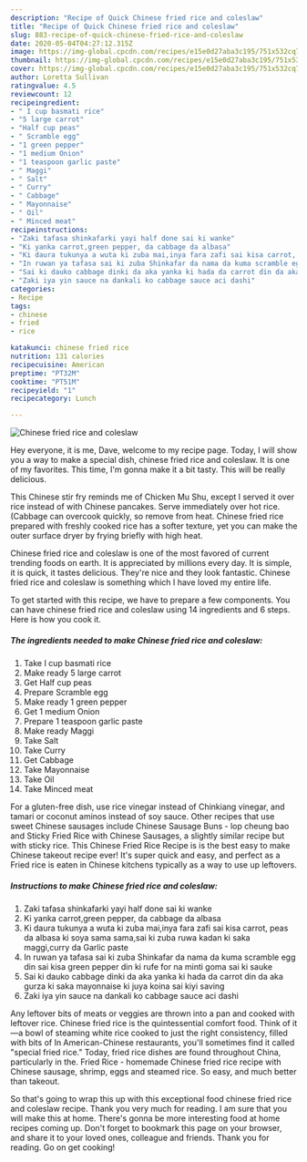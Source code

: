 ```yaml
---
description: "Recipe of Quick Chinese fried rice and coleslaw"
title: "Recipe of Quick Chinese fried rice and coleslaw"
slug: 883-recipe-of-quick-chinese-fried-rice-and-coleslaw
date: 2020-05-04T04:27:12.315Z
image: https://img-global.cpcdn.com/recipes/e15e0d27aba3c195/751x532cq70/chinese-fried-rice-and-coleslaw-recipe-main-photo.jpg
thumbnail: https://img-global.cpcdn.com/recipes/e15e0d27aba3c195/751x532cq70/chinese-fried-rice-and-coleslaw-recipe-main-photo.jpg
cover: https://img-global.cpcdn.com/recipes/e15e0d27aba3c195/751x532cq70/chinese-fried-rice-and-coleslaw-recipe-main-photo.jpg
author: Loretta Sullivan
ratingvalue: 4.5
reviewcount: 12
recipeingredient:
- " I cup basmati rice"
- "5 large carrot"
- "Half cup peas"
- " Scramble egg"
- "1 green pepper"
- "1 medium Onion"
- "1 teaspoon garlic paste"
- " Maggi"
- " Salt"
- " Curry"
- " Cabbage"
- " Mayonnaise"
- " Oil"
- " Minced meat"
recipeinstructions:
- "Zaki tafasa shinkafarki yayi half done sai ki wanke"
- "Ki yanka carrot,green pepper, da cabbage da albasa"
- "Ki daura tukunya a wuta ki zuba mai,inya fara zafi sai kisa carrot, peas da albasa ki soya sama sama,sai ki zuba ruwa kadan ki saka maggi,curry da Garlic paste"
- "In ruwan ya tafasa sai ki zuba Shinkafar da nama da kuma scramble egg din sai kisa green pepper din ki rufe for na minti goma sai ki sauke"
- "Sai ki dauko cabbage dinki da aka yanka ki hada da carrot din da aka gurza ki saka mayonnaise ki juya koina sai kiyi saving"
- "Zaki iya yin sauce na dankali ko cabbage sauce aci dashi"
categories:
- Recipe
tags:
- chinese
- fried
- rice

katakunci: chinese fried rice 
nutrition: 131 calories
recipecuisine: American
preptime: "PT32M"
cooktime: "PT51M"
recipeyield: "1"
recipecategory: Lunch

---
```



![Chinese fried rice and coleslaw](https://img-global.cpcdn.com/recipes/e15e0d27aba3c195/751x532cq70/chinese-fried-rice-and-coleslaw-recipe-main-photo.jpg)

Hey everyone, it is me, Dave, welcome to my recipe page. Today, I will show you a way to make a special dish, chinese fried rice and coleslaw. It is one of my favorites. This time, I'm gonna make it a bit tasty. This will be really delicious.

This Chinese stir fry reminds me of Chicken Mu Shu, except I served it over rice instead of with Chinese pancakes. Serve immediately over hot rice. (Cabbage can overcook quickly, so remove from heat. Chinese fried rice prepared with freshly cooked rice has a softer texture, yet you can make the outer surface dryer by frying briefly with high heat.

Chinese fried rice and coleslaw is one of the most favored of current trending foods on earth. It is appreciated by millions every day. It is simple, it is quick, it tastes delicious. They're nice and they look fantastic. Chinese fried rice and coleslaw is something which I have loved my entire life.


To get started with this recipe, we have to prepare a few components. You can have chinese fried rice and coleslaw using 14 ingredients and 6 steps. Here is how you cook it.

<!--inarticleads1-->

##### The ingredients needed to make Chinese fried rice and coleslaw:

1. Take  I cup basmati rice
1. Make ready 5 large carrot
1. Get Half cup peas
1. Prepare  Scramble egg
1. Make ready 1 green pepper
1. Get 1 medium Onion
1. Prepare 1 teaspoon garlic paste
1. Make ready  Maggi
1. Take  Salt
1. Take  Curry
1. Get  Cabbage
1. Take  Mayonnaise
1. Take  Oil
1. Take  Minced meat


For a gluten-free dish, use rice vinegar instead of Chinkiang vinegar, and tamari or coconut aminos instead of soy sauce. Other recipes that use sweet Chinese sausages include Chinese Sausage Buns - lop cheung bao and Sticky Fried Rice with Chinese Sausages, a slightly similar recipe but with sticky rice. This Chinese Fried Rice Recipe is is the best easy to make Chinese takeout recipe ever! It&#39;s super quick and easy, and perfect as a Fried rice is eaten in Chinese kitchens typically as a way to use up leftovers. 

<!--inarticleads2-->

##### Instructions to make Chinese fried rice and coleslaw:

1. Zaki tafasa shinkafarki yayi half done sai ki wanke
1. Ki yanka carrot,green pepper, da cabbage da albasa
1. Ki daura tukunya a wuta ki zuba mai,inya fara zafi sai kisa carrot, peas da albasa ki soya sama sama,sai ki zuba ruwa kadan ki saka maggi,curry da Garlic paste
1. In ruwan ya tafasa sai ki zuba Shinkafar da nama da kuma scramble egg din sai kisa green pepper din ki rufe for na minti goma sai ki sauke
1. Sai ki dauko cabbage dinki da aka yanka ki hada da carrot din da aka gurza ki saka mayonnaise ki juya koina sai kiyi saving
1. Zaki iya yin sauce na dankali ko cabbage sauce aci dashi


Any leftover bits of meats or veggies are thrown into a pan and cooked with leftover rice. Chinese fried rice is the quintessential comfort food. Think of it—a bowl of steaming white rice cooked to just the right consistency, filled with bits of In American-Chinese restaurants, you&#39;ll sometimes find it called &#34;special fried rice.&#34; Today, fried rice dishes are found throughout China, particularly in the. Fried Rice - homemade Chinese fried rice recipe with Chinese sausage, shrimp, eggs and steamed rice. So easy, and much better than takeout. 

So that's going to wrap this up with this exceptional food chinese fried rice and coleslaw recipe. Thank you very much for reading. I am sure that you will make this at home. There's gonna be more interesting food at home recipes coming up. Don't forget to bookmark this page on your browser, and share it to your loved ones, colleague and friends. Thank you for reading. Go on get cooking!
